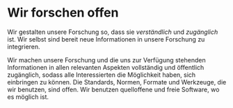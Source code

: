 <!---
   NAME - The NAME of this project is:
ethos

  FILE - The FILENAME of the current file is:
/v4a1.md

  CREATION - This project was CREATED on:
2017-01-28-16:15:00 UTC

  MODIFICATION - This project was last MODIFIED on:
2017-01-28-16:15:00 UTC

  VERSION - The current VERSION of this project is:
<git-commit-hash>-2017-01-28-16:15:00 UTC

  CREATOR(S) - This project was CREATED by:
Michael Czechowski, Martin Maga

  CONTACT - You can CONTACT the creator(s) or developer(s) of this project at:
E-Mail: mail@martinmaga.de

  COPYRIGHT - The COPYRIGHT holder of this project is:
COPYRIGHT (c) 2016 Martin Maga

  LICENSE - This project is LICENSED under the following license:
Martin Maga 2016 CC BY-SA 4.0 https://creativecommons.org

  SUBFILE – This is a SUBFILE! For more INFORMATION on this project go to:
/README.md
--->

# Wir forschen offen

Wir gestalten unsere Forschung so, dass sie *verständlich* und *zugänglich* ist.
Wir selbst sind bereit neue Informationen in unsere Forschung zu integrieren.

Wir machen unsere Forschung und die uns zur Verfügung stehenden Informationen in allen relevanten Aspekten vollständig und öffentlich zugänglich, sodass alle Interessierten die Möglichkeit haben, sich einbringen zu können.
Die Standards, Normen, Formate und Werkzeuge, die wir benutzen, sind offen.
Wir benutzen quelloffene und freie Software, wo es möglich ist.
